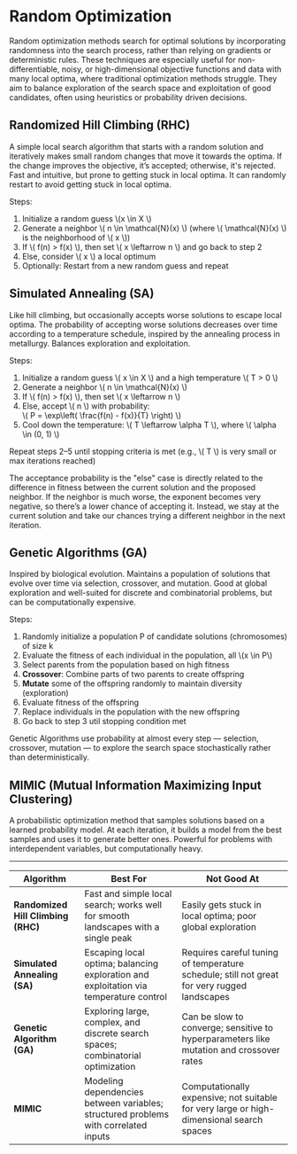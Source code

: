 # **Random Optimization**

Random optimization methods search for optimal solutions by incorporating randomness into the search process, rather than relying on gradients or deterministic rules. These techniques are especially useful for non-differentiable, noisy, or high-dimensional objective functions and data with many local optima, where traditional optimization methods struggle. They aim to balance exploration of the search space and exploitation of good candidates, often using heuristics or probability driven decisions.

## **Randomized Hill Climbing (RHC)**

A simple local search algorithm that starts with a random solution and iteratively makes small random changes that move it towards the optima. If the change improves the objective, it’s accepted; otherwise, it's rejected. Fast and intuitive, but prone to getting stuck in local optima. It can randomly restart to avoid getting stuck in local optima.

Steps:  
1. Initialize a random guess \\(x \in X \\)  
2. Generate a neighbor \\( n \in \mathcal{N}(x) \\) (where \\( \mathcal{N}(x) \\) is the neighborhood of \\( x \\))  
3. If \\( f(n) > f(x) \\), then set \\( x \leftarrow n \\) and go back to step 2  
4. Else, consider \\( x \\) a local optimum  
5. Optionally: Restart from a new random guess and repeat  


## **Simulated Annealing (SA)**

Like hill climbing, but occasionally accepts worse solutions to escape local optima. The probability of accepting worse solutions decreases over time according to a temperature schedule, inspired by the annealing process in metallurgy. Balances exploration and exploitation.

Steps:  
1. Initialize a random guess \\( x \in X \\) and a high temperature \\( T > 0 \\)  
2. Generate a neighbor \\( n \in \mathcal{N}(x) \\)  
3. If \\( f(n) > f(x) \\), then set \\( x \leftarrow n \\)  
4. Else, accept \\( n \\) with probability:  
\\( P = \exp\left( \frac{f(n) - f(x)}{T} \right) \\)  
5. Cool down the temperature: \\( T \leftarrow \alpha T \\), where \\( \alpha \in (0, 1) \\)  

Repeat steps 2–5 until stopping criteria is met (e.g., \\( T \\) is very small or max iterations reached)

The acceptance probability is the "else" case is directly related to the difference in fitness between the current solution and the proposed neighbor. If the neighbor is much worse, the exponent becomes very negative, so there’s a lower chance of accepting it. Instead, we stay at the current solution and take our chances trying a different neighbor in the next iteration.

## **Genetic Algorithms (GA)**

Inspired by biological evolution. Maintains a population of solutions that evolve over time via selection, crossover, and mutation. Good at global exploration and well-suited for discrete and combinatorial problems, but can be computationally expensive.

Steps:
1. Randomly initialize a population P of candidate solutions (chromosomes) of size k  
2. Evaluate the fitness of each individual in the population, all \\(x \in P\\)  
3. Select parents from the population based on high fitness
4. **Crossover**: Combine parts of two parents to create offspring  
5. **Mutate** some of the offspring randomly to maintain diversity (exploration)  
6. Evaluate fitness of the offspring  
7. Replace individuals in the population with the new offspring  
8. Go back to step 3 util stopping condition met  

Genetic Algorithms use probability at almost every step — selection, crossover, mutation — to explore the search space stochastically rather than deterministically.

## **MIMIC (Mutual Information Maximizing Input Clustering)**

A probabilistic optimization method that samples solutions based on a learned probability model. At each iteration, it builds a model from the best samples and uses it to generate better ones. Powerful for problems with interdependent variables, but computationally heavy.

---

| Algorithm | Best For | Not Good At |
|-----------|----------|-------------|
| **Randomized Hill Climbing (RHC)** | Fast and simple local search; works well for smooth landscapes with a single peak | Easily gets stuck in local optima; poor global exploration |
| **Simulated Annealing (SA)** | Escaping local optima; balancing exploration and exploitation via temperature control | Requires careful tuning of temperature schedule; still not great for very rugged landscapes |
| **Genetic Algorithm (GA)** | Exploring large, complex, and discrete search spaces; combinatorial optimization | Can be slow to converge; sensitive to hyperparameters like mutation and crossover rates |
| **MIMIC** | Modeling dependencies between variables; structured problems with correlated inputs | Computationally expensive; not suitable for very large or high-dimensional search spaces |
